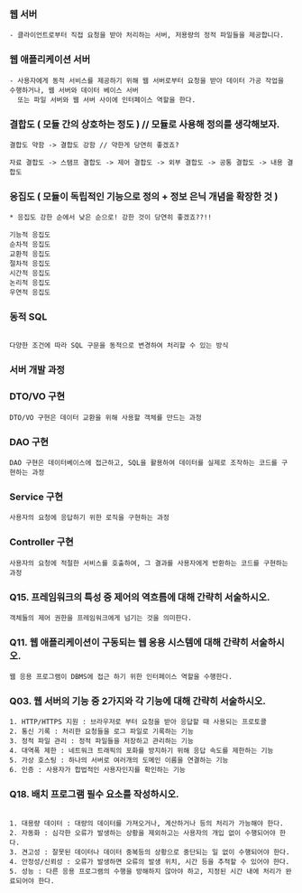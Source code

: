 ### 웹 서버

```
- 클라이언트로부터 직접 요청을 받아 처리하는 서버, 저용량의 정적 파일들을 제공합니다.

```

### 웹 애플리케이션 서버 

```
- 사용자에게 동적 서비스를 제공하기 위해 웹 서버로부터 요청을 받아 데이터 가공 작업을 수행하거나, 웹 서버와 데이터 베이스 서버 
  또는 파일 서버와 웹 서버 사이에 인터페이스 역할을 한다. 

```

### 결합도 ( 모듈 간의 상호하는 정도 ) // 모듈로 사용해 정의를 생각해보자. 

```
결합도 약함 -> 결합도 강함 // 약한게 당연히 좋겠죠?

자료 결합도 -> 스탬프 결합도 -> 제어 결합도 -> 외부 결합도 -> 공통 결합도 -> 내용 결합도
```

### 응집도 ( 모듈이 독립적인 기능으로 정의 + 정보 은닉 개념을 확장한 것 )

```
* 응집도 강한 순에서 낮은 순으로! 강한 것이 당연히 좋겠죠??!!

기능적 응집도 
순차적 응집도 
교환적 응집도 
절차적 응집도
시간적 응집도
논리적 응집도
우연적 응집도

```

### 동적 SQL

```

다양한 조건에 따라 SQL 구문을 동적으로 변경하여 처리할 수 있는 방식

```

### 서버 개발 과정

### DTO/VO 구현

```
DTO/VO 구현은 데이터 교환을 위해 사용할 객체를 만드는 과정
```
### DAO 구현

```
DAO 구현은 데이터베이스에 접근하고, SQL을 활용하여 데이터를 실제로 조작하는 코드를 구현하는 과정
```

### Service 구현

```
사용자의 요청에 응답하기 위한 로직을 구현하는 과정
```

### Controller 구현

```
사용자의 요청에 적절한 서비스를 호출하여, 그 결과를 사용자에게 반환하는 코드를 구현하는 과정
```

### Q15. 프레임워크의 특성 중 제어의 역흐름에 대해 간략히 서술하시오.

```
객체들의 제어 권한을 프레임워크에게 넘기는 것을 의미한다.
```

### Q11. 웹 애플리케이션이 구동되는 웹 응용 시스템에 대해 간략히 서술하시오.

```
웹 응용 프로그램이 DBMS에 접근 하기 위한 인터페이스 역할을 수행한다.
```

### Q03. 웹 서버의 기능 중 2가지와 각 기능에 대해 간략히 서술하시오.

```
1. HTTP/HTTPS 지원 : 브라우저로 부터 요청을 받아 응답할 때 사용되는 프로토콜
2. 통신 기록 : 처리한 요청들을 로그 파일로 기록하는 기능
3. 정적 파일 관리 : 정적 파일들을 저장하고 관리하는 기능
4. 대역폭 제한 : 네트워크 트래픽의 포화를 방지하기 위해 응답 속도를 제한하는 기능
5. 가상 호스팅 : 하나의 서버로 여러개의 도메인 이름을 연결하는 기능
6. 인증 : 사용자가 합법적인 사용자인지를 확인하는 기능

```

### Q18. 배치 프로그램 필수 요소를 작성하시오.

```

1. 대용량 데이터 : 대량의 데이터를 가져오거나, 계산하거나 등의 처리가 가능해야 한다.
2. 자동화 : 심각한 오류가 발생하는 상황을 제외하고는 사용자의 개입 없이 수행되어야 한다. 
3. 견고성 : 잘못된 데이터나 데이터 중복등의 상황으로 중단되는 일 없이 수행되어야 한다.
4. 안정성/신뢰성 : 오류가 발생하면 오류의 발생 위치, 시간 등을 추적할 수 있어야 한다.
5. 성능 : 다른 응용 프로그램의 수행을 방해하지 않아야 하고, 지정된 시간 내에 처리가 완료되어야 한다.

```
